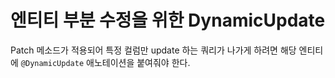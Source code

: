 # 엔티티 부분 수정을 위한 DynamicUpdate
Patch 메소드가 적용되어 특정 컬럼만 update 하는 쿼리가 나가게 하려면 해당 엔티티에 `@DynamicUpdate` 애노테이션을 붙여줘야 한다.